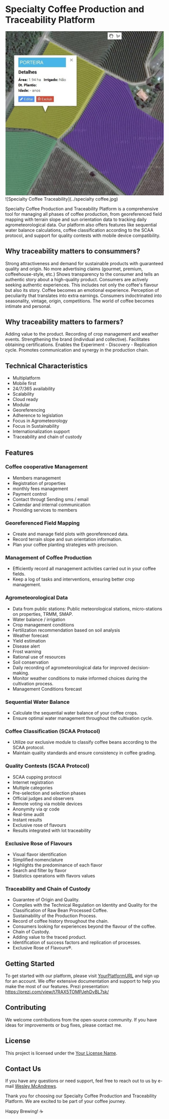 # Specialty Coffee Production and Traceability Platform

![](land.png)
![Specialty Coffee Traceability](../specialty coffee.jpg)

Specialty Coffee Production and Traceability Platform is a comprehensive tool for managing all phases of coffee production, from georeferenced field mapping with terrain slope and sun orientation data to tracking daily agrometeorological data. Our platform also offers features like sequential water balance calculations, coffee classification according to the SCAA protocol, and support for quality contests with mobile device compatibility.

## Why traceability matters to consummers?
Strong attractiveness and demand for sustainable products with guaranteed quality and origin.
No more advertising claims (gourmet, premium, coffeehouse-style, etc.)
Shows transparency to the consumer and tells an authentic story about a high-quality product.
Consumers are actively seeking authentic experiences. This includes not only the coffee's flavour but also its story. Coffee becomes an emotional experience.
Perception of peculiarity that translates into extra earnings.
Consumers indoctrinated into seasonality, vintage, origin, competitions. The world of coffee becomes intimate and personal.

## Why traceability matters to farmers?
Adding value to the product.
Recording of crop management and weather events.
Strengthening the brand (individual and collective).
Facilitates obtaining certifications.
Enables the Experiment - Discovery - Replication cycle.
Promotes communication and synergy in the production chain.

## Technical Characteristics
- Multiplatform
- Mobile first
- 24/7/365 availability
- Scalability 
- Cloud ready
- Modular
- Georeferencing
- Adherence to legislation
- Focus in Agrometeorology
- Focus in Sustainability
- Internationalization support
- Traceability and chain of custody

## Features

### Coffee cooperative Management
- Members management
- Registration of properties
- monthly fees management 
- Payment control
- Contact througt Sending sms / email
- Calendar and internal communication
- Providing services to members


### Georeferenced Field Mapping
- Create and manage field plots with georeferenced data.
- Record terrain slope and sun orientation information.
- Plan your coffee planting strategies with precision.

### Management of Coffee Production
- Efficiently record all management activities carried out in your coffee fields.
- Keep a log of tasks and interventions, ensuring better crop management.

### Agrometeorological Data
- Data from public stations: Public meteorological stations, micro-stations on properties, TRMM, SMAP.
- Water balance / irrigation
- Crop management conditions
- Fertilization recommendation based on soil analysis
- Weather forecast
- Yield estimation
- Disease alert 
- Frost warning
- Rational use of resources
- Soil conservation
- Daily recording of agrometeorological data for improved decision-making.
- Monitor weather conditions to make informed choices during the cultivation process.
- Management Conditions forecast

### Sequential Water Balance
- Calculate the sequential water balance of your coffee crops.
- Ensure optimal water management throughout the cultivation cycle.

### Coffee Classification (SCAA Protocol)
- Utilize our exclusive module to classify coffee beans according to the SCAA protocol.
- Maintain quality standards and ensure consistency in coffee grading.

### Quality Contests (SCAA Protocol)
- SCAA cupping protocol
- Internet registration
- Multiple categories
- Pre-selection and selection phases 
- Official judges and observers
- Remote voting via mobile devices
- Anonymity via qr code
- Real-time audit
- Instant results
- Exclusive rose of flavours
- Results integrated with lot traceability

### Exclusive Rose of Flavours
- Visual flavor identification
- Simplified nomenclature
- Highlights the predominance of each flavor
- Search and filter by flavor
- Statistics operations with flavors values

### Traceability and Chain of Custody
- Guarantee of Origin and Quality.
- Complies with the Technical Regulation on Identity and Quality for the Classification of Raw Bean Processed Coffee.
- Sustainability of the Production Process.
- Record of coffee history throughout the chain.
- Consumers looking for experiences beyond the flavour of the coffee.
- Chain of Custody.
- Adding value to the traced product.
- Identification of success factors and replication of processes.
- Exclusive Rose of Flavours®.

## Getting Started

To get started with our platform, please visit [YourPlatformURL](https://www.yourplatform.com) and sign up for an account. We offer extensive documentation and support to help you make the most of our features.
Prezi presentation: https://prezi.com/view/t7RAX5TOMPJehDvBL7sk/

## Contributing

We welcome contributions from the open-source community. If you have ideas for improvements or bug fixes, please contact me.

## License

This project is licensed under the [Your License Name](LICENSE).

## Contact Us

If you have any questions or need support, feel free to reach out to us by e-mail [Wesley McAndrews](mailto:wesley@mcandrews.com.br).

Thank you for choosing our Specialty Coffee Production and Traceability Platform. We are excited to be part of your coffee journey.

Happy Brewing! ☕
